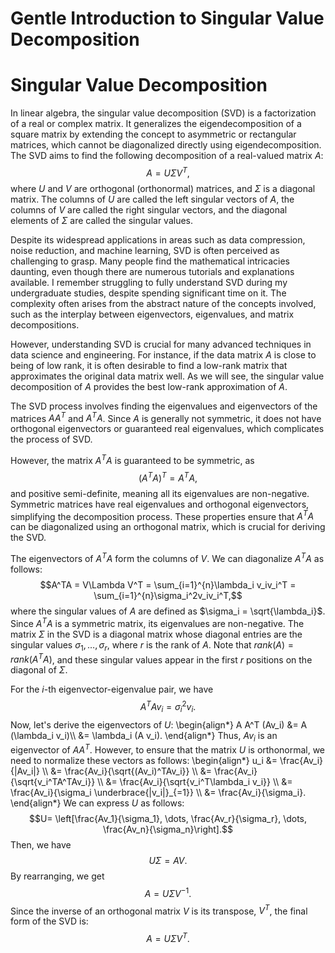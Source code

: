 # Gentle Introduction to Singular Value Decomposition


# Singular Value Decomposition

In linear algebra, the singular value decomposition (SVD) is a factorization of a real or complex matrix. It generalizes the eigendecomposition of a square matrix by extending the concept to asymmetric or rectangular matrices, which cannot be diagonalized directly using eigendecomposition. The SVD aims to find the following decomposition of a real-valued matrix $A$:
$$A = U\Sigma V^T,$$
where $U$ and $V$ are orthogonal (orthonormal) matrices, and $\Sigma$ is a diagonal matrix. The columns of $U$ are called the left singular vectors of $A$, the columns of $V$ are called the right singular vectors, and the diagonal elements of $\Sigma$ are called the singular values.

Despite its widespread applications in areas such as data compression, noise reduction, and machine learning, SVD is often perceived as challenging to grasp. Many people find the mathematical intricacies daunting, even though there are numerous tutorials and explanations available. I remember struggling to fully understand SVD during my undergraduate studies, despite spending significant time on it. The complexity often arises from the abstract nature of the concepts involved, such as the interplay between eigenvectors, eigenvalues, and matrix decompositions.

However, understanding SVD is crucial for many advanced techniques in data science and engineering. For instance, if the data matrix $A$ is close to being of low rank, it is often desirable to find a low-rank matrix that approximates the original data matrix well. As we will see, the singular value decomposition of $A$ provides the best low-rank approximation of $A$.

The SVD process involves finding the eigenvalues and eigenvectors of the matrices $AA^T$ and $A^TA$. Since $A$ is generally not symmetric, it does not have orthogonal eigenvectors or guaranteed real eigenvalues, which complicates the process of SVD.

However, the matrix $A^TA$ is guaranteed to be symmetric, as $$(A^TA)^T=A^TA,$$ and positive semi-definite, meaning all its eigenvalues are non-negative. Symmetric matrices have real eigenvalues and orthogonal eigenvectors, simplifying the decomposition process. These properties ensure that $A^TA$ can be diagonalized using an orthogonal matrix, which is crucial for deriving the SVD.

The eigenvectors of $A^TA$ form the columns of $V$. We can diagonalize $A^TA$ as follows:
$$A^TA = V\Lambda V^T = \sum_{i=1}^{n}\lambda_i v_iv_i^T = \sum_{i=1}^{n}\sigma_i^2v_iv_i^T,$$
where the singular values of $A$ are defined as $\sigma_i = \sqrt{\lambda_i}$. Since $A^TA$ is a symmetric matrix, its eigenvalues are non-negative. The matrix $\Sigma$ in the SVD is a diagonal matrix whose diagonal entries are the singular values $\sigma_1, \dots, \sigma_r$, where $r$ is the rank of $A$. Note that $rank(A) = rank(A^TA)$, and these singular values appear in the first $r$ positions on the diagonal of $\Sigma$.

For the $i$-th eigenvector-eigenvalue pair, we have
$$A^TAv_i = \sigma_i^2v_i.$$
Now, let's derive the eigenvectors of $U$:
\begin{align*}
	A A^T (Av_i) &= A (\lambda_i v_i)\\\\ 
				 &= \lambda_i (A v_i).
\end{align*}
Thus, $Av_i$ is an eigenvector of $AA^T$. However, to ensure that the matrix $U$ is orthonormal, we need to normalize these vectors as follows:
\begin{align*}
	u_i &= \frac{Av_i}{\|Av_i\|} \\\\
		&= \frac{Av_i}{\sqrt{(Av_i)^TAv_i}} \\\\
		&= \frac{Av_i}{\sqrt{v_i^TA^TAv_i}} \\\\
		&= \frac{Av_i}{\sqrt{v_i^T\lambda_i v_i}} \\\\
		&= \frac{Av_i}{\sigma_i \underbrace{\|v_i\|}_{=1}} \\\\
		&= \frac{Av_i}{\sigma_i}.
\end{align*}
We can express $U$ as follows:
$$U= \left[\frac{Av_1}{\sigma_1}, \dots, \frac{Av_r}{\sigma_r}, \dots, \frac{Av_n}{\sigma_n}\right].$$
Then, we have
$$U\Sigma = AV.$$
By rearranging, we get
$$A = U\Sigma V^{-1}.$$
Since the inverse of an orthogonal matrix $V$ is its transpose, $V^T$, the final form of the SVD is:
$$A = U\Sigma V^T.$$


